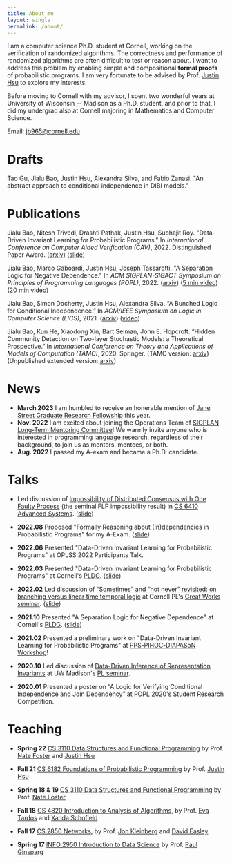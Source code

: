 ```yaml
---
title: About me
layout: single
permalink: /about/
---
```


I am a computer science Ph.D. student at Cornell, working on the verification of randomized algorithms. The correctness and performance of randomized algorithms are often difficult to test or reason about. I want to address this problem by enabling simple and compositional **formal proofs** of probabilistic programs. I am very fortunate to be advised by Prof. [Justin Hsu](https://justinhsu.net/) to explore my interests. 

Before moving to Cornell with my advisor, I spent two wonderful years at University of Wisconsin -- Madison as a Ph.D. student, 
and prior to that, I did my undergrad also at Cornell majoring in Mathematics and Computer Science. 

Email: jb965@cornell.edu


Drafts
===========
Tao Gu, Jialu Bao, Justin Hsu, Alexandra Silva, and Fabio Zanasi.
"An abstract approach to conditional independence in DIBI models." 

Publications
============
Jialu Bao, Nitesh Trivedi, Drashti Pathak, Justin Hsu, Subhajit Roy. 
"Data-Driven Invariant Learning for Probabilistic Programs."
In *International Conference on Computer Aided Verification (CAV)*, 2022. 
Distinguished Paper Award. 
([arxiv](https://arxiv.org/abs/2106.05421))
([slide]({{site.baseurl}}/assets/talk_slides/wpe_pldg.pdf))

Jialu Bao, Marco Gaboardi, Justin Hsu, Joseph Tassarotti. 
"A Separation Logic for Negative Dependence."
In *ACM SIGPLAN-SIGACT Symposium on Principles of Programming Languages (POPL)*, 2022.
([arxiv](https://arxiv.org/pdf/2111.14917.pdf))
([5 min video](https://www.youtube.com/watch?v=hD5p1EoWr4I))
([20 min video](https://www.youtube.com/watch?v=eRhBZuIAQY4&list=PLyrlk8Xaylp4uPnEfcP5jETxhm50XTit9&index=1))

Jialu Bao, Simon Docherty, Justin Hsu, Alexandra Silva.  “A Bunched Logic for Conditional Independence.” 
In *ACM/IEEE Symposium on Logic in Computer Science (LICS)*, 2021.
([arxiv](https://arxiv.org/abs/2008.09231)) 
([video](https://www.youtube.com/watch?v=VKb96bi3EhM))

Jialu Bao, Kun He, Xiaodong Xin, Bart Selman, John E. Hopcroft. 
“Hidden Community Detection on Two-layer Stochastic Models: a
Theoretical Prospective.” In *International Conference on Theory and
Applications of Models of Computation (TAMC)*, 2020. Springer.
(TAMC version: [arxiv](https://arxiv.org/abs/2001.05919))
(Unpublished extended version: [arxiv](https://arxiv.org/abs/2108.00127))

News
===========
- **March 2023** I am humbled to receive an honerable mention of [Jane Street Graduate Research Fellowship](https://www.janestreet.com/join-jane-street/programs-and-events/grf-profiles/) this year. 
- **Nov. 2022** I am excited about joining the Operations Team of [SIGPLAN Long-Term Mentoring Committee](https://www.sigplan.org/LongTermMentoring/)! We warmly invite anyone who is interested in programming language research, regardless of their background, to join us as mentors, mentees, or both. 
- **Aug. 2022** I passed my A-exam and became a Ph.D. candidate. 

Talks
============
+ Led discussion of [Impossibility of Distributed Consensus with One Faulty Process](https://groups.csail.mit.edu/tds/papers/Lynch/jacm85.pdf) (the seminal FLP impossibility result) in [CS 6410 Advanced Systems](https://www.cs.cornell.edu/courses/cs6410/2022fa/schedule/). ([slide]({{site.baseurl}}/assets/talk_slides/CS6410_FLP.pdf))

+ **2022.08**  Proposed "Formally Reasoning about (In)dependencies in Probabilistic Programs" for my A-Exam.  ([slide]({{site.baseurl}}/assets/talk_slides/A-exam.pdf))

+ **2022.06** Presented "Data-Driven Invariant Learning for Probabilistic Programs" at OPLSS 2022 Participants Talk. 

+ **2022.03** Presented "Data-Driven Invariant Learning for Probabilistic Programs" at Cornell's [PLDG](https://pl.cs.cornell.edu/pldg/2022sp/).  ([slide]({{site.baseurl}}/assets/talk_slides/wpe_pldg.pdf))

+ **2022.02** Led discussion of [“Sometimes” and “not never” revisited: on branching versus linear time temporal logic](https://dl.acm.org/doi/10.1145/4904.4999) at Cornell PL's [Great Works seminar](https://pl.cs.cornell.edu/great-works/2022sp/). ([slide]({{site.baseurl}}/assets/talk_slides/temporal_logic.pdf))

+ **2021.10** Presented "A Separation Logic for Negative Dependence" at Cornell's [PLDG](https://pl.cs.cornell.edu/pldg/2021fa/). ([slide]({{site.baseurl}}/assets/talk_slides/negdep_1hr.pdf))

+ **2021.02** Presented a preliminary work on "Data-Driven Invariant Learning for Probabilistic Programs" at [PPS-PIHOC-DIAPASoN Workshop](https://www.irif.fr/pps-pihoc-diapason2021)!

+ **2020.10** Led discussion of [Data-Driven Inference of Representation Invariants](https://pldi20.sigplan.org/details/pldi-2020-papers/7/Data-Driven-Inference-of-Representation-Invariants) at UW Madison's [PL seminar](https://madpl.cs.wisc.edu/pl-seminar/).

+ **2020.01** Presented a poster on  “A Logic for Verifying Conditional Independence and Join Dependency” 
at POPL 2020's Student Research Competition. 

Teaching
============
+ **Spring 22** [CS 3110 Data Structures and Functional Programming](https://www.cs.cornell.edu/courses/cs3110/2022sp/) by Prof. [Nate Foster](https://www.cs.cornell.edu/~jnfoster/) and [Justin Hsu](https://justinh.su/)

+ **Fall 21** [CS 6182 Foundations of Probabilistic Programming](https://www.cs.cornell.edu/courses/cs6182/2021fa/) by Prof. [Justin Hsu](https://justinh.su/)

+ **Spring 18 & 19** [CS 3110 Data Structures and Functional Programming](https://www.cs.cornell.edu/courses/cs3110/2019sp/) by Prof. [Nate Foster](https://www.cs.cornell.edu/~jnfoster/)

+ **Fall 18** [CS 4820 Introduction to Analysis of Algorithms](https://www.cs.cornell.edu/courses/cs4820/2018fa/), by Prof. [Eva Tardos](https://www.cs.cornell.edu/~eva/) and [Xanda Schofield](https://www.cs.hmc.edu/~xanda/#/)

+ **Fall 17** [CS 2850 Networks](https://courses.cit.cornell.edu/info2040_2017fa/), by Prof. [Jon Kleinberg](https://www.cs.cornell.edu/home/kleinber/) and [David Easley](https://easley.economics.cornell.edu/) 

+ **Spring 17** [INFO 2950 Introduction to Data Science](https://courses.cit.cornell.edu/info2950_2017sp/) by Prof. [Paul Ginsparg](https://physics.cornell.edu/paul-ginsparg)


